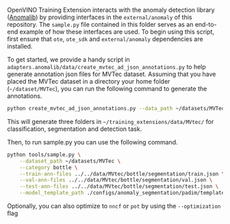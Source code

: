 OpenVINO Training Extension interacts with the anomaly detection library ([Anomalib](https://github.com/openvinotoolkit/anomalib)) by providing interfaces in the `external/anomaly` of this repository. The `sample.py` file contained in this folder serves as an end-to-end example of how these interfaces are used. To begin using this script, first ensure that `ote`, `ote_sdk` and `external/anomaly` dependencies are installed.

To get started, we provide a handy script in `adapters.anomalib/data/create_mvtec_ad_json_annotations.py` to help generate annotation json files for MVTec dataset. Assuming that you have placed the MVTec dataset in a directory your home folder (`~/dataset/MVTec`), you can run the following command to generate the annotations.

```bash
python create_mvtec_ad_json_annotations.py --data_path ~/datasets/MVTec --annotation_path ~/training_extensions/data/MVtec/
```

This will generate three folders in `~/training_extensions/data/MVtec/` for classification, segmentation and detection task.

Then, to run sample.py you can use the following command.

```bash
python tools/sample.py \
    --dataset_path ~/datasets/MVTec \
    --category bottle \
    --train-ann-files ../../data/MVtec/bottle/segmentation/train.json \
    --val-ann-files ../../data/MVtec/bottle/segmentation/val.json \
    --test-ann-files ../../data/MVtec/bottle/segmentation/test.json \
    --model_template_path ./configs/anomaly_segmentation/padim/template.yaml
```

Optionally, you can also optimize to `nncf` or `pot` by using the `--optimization` flag
